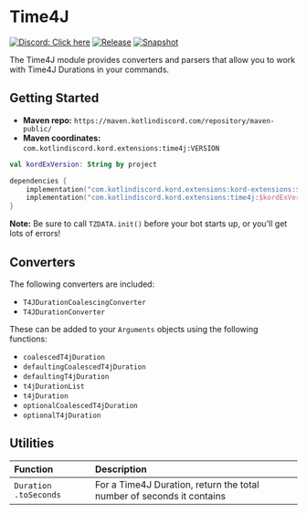 # Time4J

[![Discord: Click here](https://img.shields.io/static/v1?label=Discord&message=Click%20here&color=7289DA&style=for-the-badge&logo=discord)](https://discord.gg/gjXqqCS)
[![Release](https://img.shields.io/nexus/r/com.kotlindiscord.kord.extensions/time4j?nexusVersion=3&logo=gradle&color=blue&label=Release&server=https%3A%2F%2Fmaven.kotlindiscord.com&style=for-the-badge)](https://maven.kotlindiscord.com/#browse/browse:maven-releases:com%2Fkotlindiscord%2Fkord%2Fextensions%2Ftime4j) [![Snapshot](https://img.shields.io/nexus/s/com.kotlindiscord.kord.extensions/time4j?logo=gradle&color=orange&label=Snapshot&server=https%3A%2F%2Fmaven.kotlindiscord.com&style=for-the-badge)](https://maven.kotlindiscord.com/#browse/browse:maven-snapshots:com%2Fkotlindiscord%2Fkord%2Fextensions%2Ftime4j)

The Time4J module provides converters and parsers that allow you to work with Time4J Durations in your commands.

## Getting Started

* **Maven repo:** `https://maven.kotlindiscord.com/repository/maven-public/`
* **Maven coordinates:** `com.kotlindiscord.kord.extensions:time4j:VERSION`

```kotlin
val kordExVersion: String by project

dependencies {
    implementation("com.kotlindiscord.kord.extensions:kord-extensions:$kordExVersion")
    implementation("com.kotlindiscord.kord.extensions:time4j:$kordExVersion")
}
```

**Note:** Be sure to call `TZDATA.init()` before your bot starts up, or you'll get lots of errors!

## Converters

The following converters are included:

* `T4JDurationCoalescingConverter`
* `T4JDurationConverter`

These can be added to your `Arguments` objects using the following functions:

* `coalescedT4jDuration`
* `defaultingCoalescedT4jDuration`
* `defaultingT4jDuration`
* `t4jDurationList`
* `t4jDuration`
* `optionalCoalescedT4jDuration`
* `optionalT4jDuration`

## Utilities

Function             | Description
:------------------- | :----------
`Duration .toSeconds` | For a Time4J Duration, return the total number of seconds it contains
